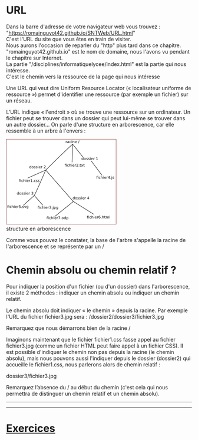 
# URL

Dans la barre d'adresse de votre navigateur web vous trouvez :  
"https://romainguyot42.github.io/SNTWeb/URL.html"  
C'est l'URL du site que vous êtes en train de visiter.  
Nous aurons l'occasion de reparler du "http" plus tard dans ce chapitre.   
"romainguyot42.github.io" est le nom de domaine, nous l'avons vu pendant le chapitre sur Internet.   
La partie "/disciplines/informatiquelycee/index.html" est la partie qui nous intéresse.   
C'est le chemin vers la ressource de la page qui nous intéresse   


Une URL qui veut dire Uniform Resource Locator (« localisateur uniforme de ressource ») permet d'identifier une ressource (par exemple un fichier) sur un réseau.

L'URL indique « l'endroit » où se trouve une ressource sur un ordinateur. Un fichier peut se trouver dans un dossier qui peut lui-même se trouver dans un autre dossier... On parle d'une structure en arborescence, car elle ressemble à un arbre à l'envers :

![URL photo](./url.png)  
structure en arborescence
  
Comme vous pouvez le constater, la base de l'arbre s'appelle la racine de l'arborescence et se représente par un /
  
# Chemin absolu ou chemin relatif ?
  
Pour indiquer la position d'un fichier (ou d'un dossier) dans l'arborescence, il existe 2 méthodes : indiquer un chemin absolu ou indiquer un chemin relatif.  
  
Le chemin absolu doit indiquer « le chemin » depuis la racine. Par exemple l'URL du fichier fichier3.jpg sera : /dossier2/dossier3/fichier3.jpg  
  
Remarquez que nous démarrons bien de la racine /
  
Imaginons maintenant que le fichier fichier1.css fasse appel au fichier fichier3.jpg (comme un fichier HTML peut faire appel à un fichier CSS). Il est possible d'indiquer le chemin non pas depuis la racine (le chemin absolu), mais nous pouvons aussi l'indiquer depuis le dossier (dossier2) qui accueille le fichier1.css, nous parlerons alors de chemin relatif :  
  
dossier3/fichier3.jpg
  
Remarquez l’absence du / au début du chemin (c'est cela qui nous permettra de distinguer un chemin relatif et un chemin absolu).  
  
  
---
---
# [Exercices](https://forms.gle/KBHieM7VmRKu5Xep7)

